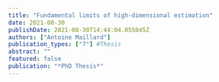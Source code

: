 ```yaml
---
title: "Fundamental limits of high-dimensional estimation"
date: 2021-08-30
publishDate: 2021-08-30T14:44:04.055845Z
authors: ["Antoine Maillard"]
publication_types: ["7"] #Thesis
abstract: ""
featured: false
publication: "*PhD Thesis*"
---
```


